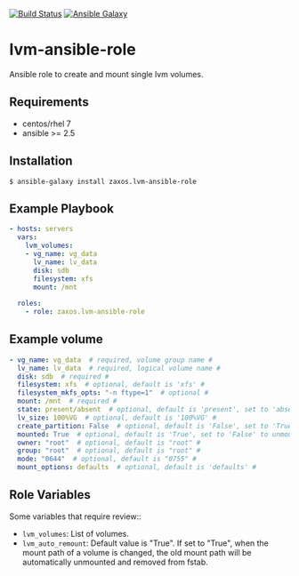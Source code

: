 [![Build Status](https://travis-ci.org/zaxos/lvm-ansible-role.svg?branch=master)](https://travis-ci.org/zaxos/lvm-ansible-role)
[![Ansible Galaxy](https://img.shields.io/badge/galaxy-_zaxos.lvm--ansible--role-blue.svg)](https://galaxy.ansible.com/zaxos/lvm-ansible-role/)

lvm-ansible-role
================

Ansible role to create and mount single lvm volumes.

Requirements
------------
* centos/rhel 7
* ansible >= 2.5

Installation
------------
```
$ ansible-galaxy install zaxos.lvm-ansible-role
```

Example Playbook
----------------
```yaml
- hosts: servers
  vars:
    lvm_volumes:
    - vg_name: vg_data
      lv_name: lv_data
      disk: sdb
      filesystem: xfs
      mount: /mnt
            
  roles:
    - role: zaxos.lvm-ansible-role
```

Example volume
--------------
```yaml
- vg_name: vg_data  # required, volume group name #
  lv_name: lv_data  # required, logical volume name #
  disk: sdb  # required #
  filesystem: xfs  # optional, default is 'xfs' #
  filesystem_mkfs_opts: "-n ftype=1"  # optional #
  mount: /mnt  # required #
  state: present/absent  # optional, default is 'present', set to 'absent' for removal #
  lv_size: 100%VG  # optional, default is '100%VG' #
  create_partition: False  # optional, default is 'False', set to 'True' to create gpt partition before vg creation #
  mounted: True  # optional, default is 'True', set to 'False' to unmount #
  owner: "root"  # optional, default is "root" #
  group: "root"  # optional, default is "root" #
  mode: "0644"  # optional, default is "0755" #
  mount_options: defaults  # optional, default is 'defaults' #
```

Role Variables
--------------
Some variables that require review::
- `lvm_volumes`: List of volumes.
- `lvm_auto_remount`: Default value is "True". If set to "True", when the mount path of a volume is changed, the old mount path will be automatically unmounted and removed from fstab.
